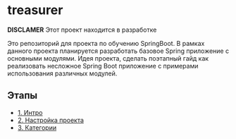 # treasurer

__DISCLAMER__ Этот проект находится в разработке


Это репозиторий для проекта по обучению SpringBoot. В рамках данного проекта планируется разработать базовое Spring приложение с основными модулями. Идея проекта, сделать поэтапный гайд как реализовать несложное Spring Boot приложение с примерами использования различных модулей.

## Этапы

- [1. Интро](./1_Intro/README.md)
- [2. Настройка проекта](./2_project_setup/README.md)
- [3. Категории](./3_core_categories/README.md)
